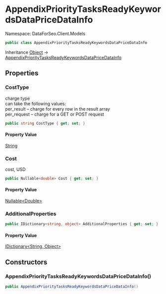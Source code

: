 # AppendixPriorityTasksReadyKeywordsDataPriceDataInfo

Namespace: DataForSeo.Client.Models

```csharp
public class AppendixPriorityTasksReadyKeywordsDataPriceDataInfo
```

Inheritance [Object](https://docs.microsoft.com/en-us/dotnet/api/system.object) → [AppendixPriorityTasksReadyKeywordsDataPriceDataInfo](./dataforseo.client.models.appendixprioritytasksreadykeywordsdatapricedatainfo.md)

## Properties

### **CostType**

charge type
 <br>can take the following values:
 <br>per_result – charge for every row in the result array
 <br>per_request – charge for a GET or POST request

```csharp
public string CostType { get; set; }
```

#### Property Value

[String](https://docs.microsoft.com/en-us/dotnet/api/system.string)<br>

### **Cost**

cost, USD

```csharp
public Nullable<double> Cost { get; set; }
```

#### Property Value

[Nullable&lt;Double&gt;](https://docs.microsoft.com/en-us/dotnet/api/system.nullable-1)<br>

### **AdditionalProperties**

```csharp
public IDictionary<string, object> AdditionalProperties { get; set; }
```

#### Property Value

[IDictionary&lt;String, Object&gt;](https://docs.microsoft.com/en-us/dotnet/api/system.collections.generic.idictionary-2)<br>

## Constructors

### **AppendixPriorityTasksReadyKeywordsDataPriceDataInfo()**

```csharp
public AppendixPriorityTasksReadyKeywordsDataPriceDataInfo()
```
